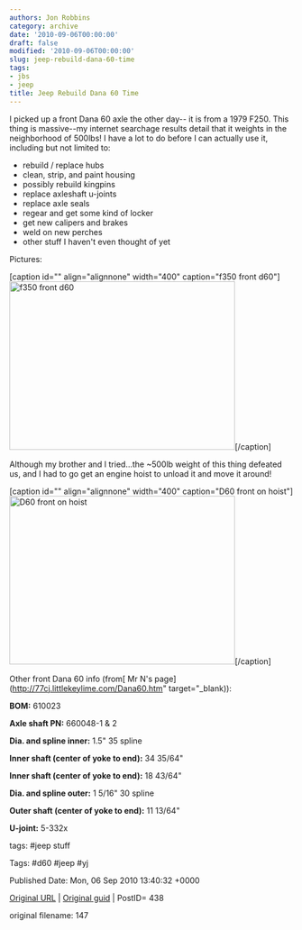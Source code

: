 ```yaml
---
authors: Jon Robbins
category: archive
date: '2010-09-06T00:00:00'
draft: false
modified: '2010-09-06T00:00:00'
slug: jeep-rebuild-dana-60-time
tags:
- jbs
- jeep
title: Jeep Rebuild Dana 60 Time
---
```


I picked up a front Dana 60 axle the other day-- it is from a 1979 F250.  This thing is massive--my internet searchage results detail that it weights in the neighborhood of 500lbs!  I have a lot to do before I can actually use it, including but not limited to:

 <ul>
<li>rebuild / replace hubs</li>
<li>clean, strip, and paint housing</li>
<li>possibly rebuild kingpins</li>
<li>replace axleshaft u-joints</li>
<li>replace axle seals</li>
<li>regear and get some kind of locker</li>
<li>get new calipers and brakes</li>
<li>weld on new perches</li>
<li>other stuff I haven't even thought of yet</li>
</ul>
Pictures:

 [caption id="" align="alignnone" width="400" caption="f350 front d60"][<img title="f350 front d60" src="http://lh5.ggpht.com/_d4xnJM_h7n4/TITgobS7WaI/AAAAAAAAAGo/iMKfDvEjEtY/s400/IMG_20100904_131310.jpg" alt="f350 front d60" width="400" height="299" />](http://lh5.ggpht.com/_d4xnJM_h7n4/TITgobS7WaI/AAAAAAAAAGo/iMKfDvEjEtY/s800/IMG_20100904_131310.jpg)[/caption]

 Although my brother and I tried...the ~500lb weight of this thing defeated us, and I had to go get an engine hoist to unload it and move it around!

 [caption id="" align="alignnone" width="400" caption="D60 front on hoist"][<img title="D60 front on hoist" src="http://lh6.ggpht.com/_d4xnJM_h7n4/TITgZIFRInI/AAAAAAAAAGk/8ZLYiHm7RRU/s400/IMG_20100905_121613.jpg" alt="D60 front on hoist" width="400" height="299" />](http://lh6.ggpht.com/_d4xnJM_h7n4/TITgZIFRInI/AAAAAAAAAGk/8ZLYiHm7RRU/s800/IMG_20100905_121613.jpg)[/caption]

 Other front Dana 60  info (from[ Mr N's page](http://77cj.littlekeylime.com/Dana60.htm" target="_blank)):

 <strong>BOM:</strong> 610023

 <strong>Axle shaft PN:</strong> 660048-1 &amp; 2

 <strong>Dia. and spline inner:</strong> 1.5"  35 spline

 <strong>Inner shaft (center of yoke to end):</strong> 34 35/64"

 <strong>Inner shaft (center of yoke to end):</strong> 18 43/64"

 <strong>Dia. and spline outer:</strong> 1 5/16"   30 spline

 <strong>Outer shaft (center of yoke to end):</strong> 11 13/64"

 <strong>U-joint:</strong> 5-332x

 



tags: #jeep stuff 

Tags:  #d60 #jeep #yj 


Published Date: Mon, 06 Sep 2010 13:40:32 +0000 

[Original URL](http://factorq.net/2010/09/06/jeep-rebuild-dana-60-time/) | [Original guid](http://factorq.net/?p=438) | PostID= 438

 original filename: 147
